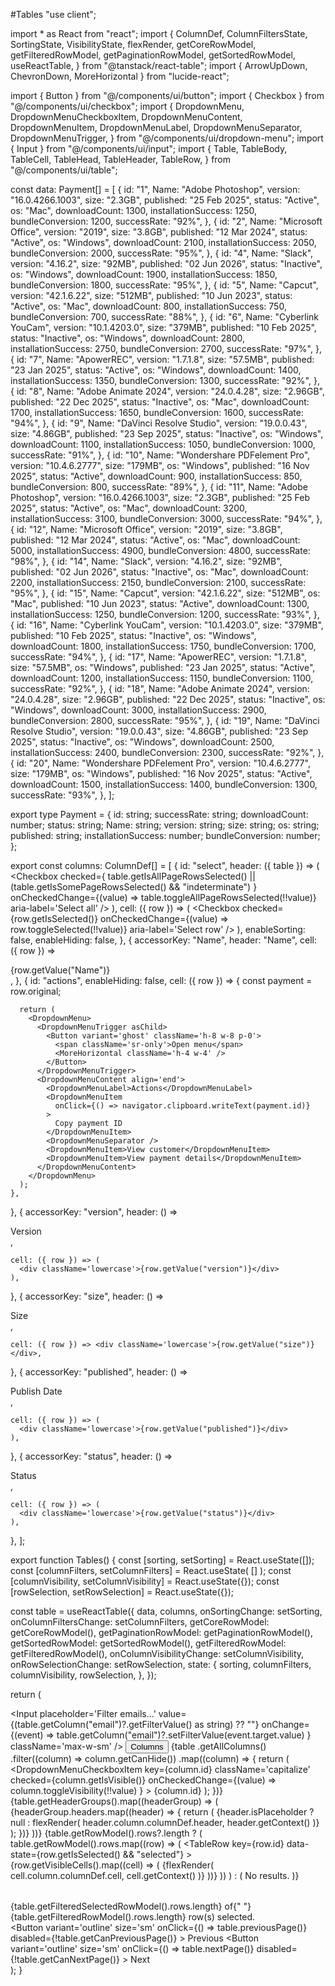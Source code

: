 
#Tables
"use client";

import * as React from "react";
import {
  ColumnDef,
  ColumnFiltersState,
  SortingState,
  VisibilityState,
  flexRender,
  getCoreRowModel,
  getFilteredRowModel,
  getPaginationRowModel,
  getSortedRowModel,
  useReactTable,
} from "@tanstack/react-table";
import { ArrowUpDown, ChevronDown, MoreHorizontal } from "lucide-react";

import { Button } from "@/components/ui/button";
import { Checkbox } from "@/components/ui/checkbox";
import {
  DropdownMenu,
  DropdownMenuCheckboxItem,
  DropdownMenuContent,
  DropdownMenuItem,
  DropdownMenuLabel,
  DropdownMenuSeparator,
  DropdownMenuTrigger,
} from "@/components/ui/dropdown-menu";
import { Input } from "@/components/ui/input";
import {
  Table,
  TableBody,
  TableCell,
  TableHead,
  TableHeader,
  TableRow,
} from "@/components/ui/table";

const data: Payment[] = [
  {
    id: "1",
    Name: "Adobe Photoshop",
    version: "16.0.4266.1003",
    size: "2.3GB",
    published: "25 Feb 2025",
    status: "Active",
    os: "Mac",
    downloadCount: 1300,
    installationSuccess: 1250,
    bundleConversion: 1200,
    successRate: "92%",
  },
  {
    id: "2",
    Name: "Microsoft Office",
    version: "2019",
    size: "3.8GB",
    published: "12 Mar 2024",
    status: "Active",
    os: "Windows",
    downloadCount: 2100,
    installationSuccess: 2050,
    bundleConversion: 2000,
    successRate: "95%",
  },
  {
    id: "4",
    Name: "Slack",
    version: "4.16.2",
    size: "92MB",
    published: "02 Jun 2026",
    status: "Inactive",
    os: "Windows",
    downloadCount: 1900,
    installationSuccess: 1850,
    bundleConversion: 1800,
    successRate: "95%",
  },
  {
    id: "5",
    Name: "Capcut",
    version: "42.1.6.22",
    size: "512MB",
    published: "10 Jun 2023",
    status: "Active",
    os: "Mac",
    downloadCount: 800,
    installationSuccess: 750,
    bundleConversion: 700,
    successRate: "88%",
  },
  {
    id: "6",
    Name: "Cyberlink YouCam",
    version: "10.1.4203.0",
    size: "379MB",
    published: "10 Feb 2025",
    status: "Inactive",
    os: "Windows",
    downloadCount: 2800,
    installationSuccess: 2750,
    bundleConversion: 2700,
    successRate: "97%",
  },
  {
    id: "7",
    Name: "ApowerREC",
    version: "1.7.1.8",
    size: "57.5MB",
    published: "23 Jan 2025",
    status: "Active",
    os: "Windows",
    downloadCount: 1400,
    installationSuccess: 1350,
    bundleConversion: 1300,
    successRate: "92%",
  },
  {
    id: "8",
    Name: "Adobe Animate 2024",
    version: "24.0.4.28",
    size: "2.96GB",
    published: "22 Dec 2025",
    status: "Inactive",
    os: "Mac",
    downloadCount: 1700,
    installationSuccess: 1650,
    bundleConversion: 1600,
    successRate: "94%",
  },
  {
    id: "9",
    Name: "DaVinci Resolve Studio",
    version: "19.0.0.43",
    size: "4.86GB",
    published: "23 Sep 2025",
    status: "Inactive",
    os: "Windows",
    downloadCount: 1100,
    installationSuccess: 1050,
    bundleConversion: 1000,
    successRate: "91%",
  },
  {
    id: "10",
    Name: "Wondershare PDFelement Pro",
    version: "10.4.6.2777",
    size: "179MB",
    os: "Windows",
    published: "16 Nov 2025",
    status: "Active",
    downloadCount: 900,
    installationSuccess: 850,
    bundleConversion: 800,
    successRate: "89%",
  },
  {
    id: "11",
    Name: "Adobe Photoshop",
    version: "16.0.4266.1003",
    size: "2.3GB",
    published: "25 Feb 2025",
    status: "Active",
    os: "Mac",
    downloadCount: 3200,
    installationSuccess: 3100,
    bundleConversion: 3000,
    successRate: "94%",
  },
  {
    id: "12",
    Name: "Microsoft Office",
    version: "2019",
    size: "3.8GB",
    published: "12 Mar 2024",
    status: "Active",
    os: "Mac",
    downloadCount: 5000,
    installationSuccess: 4900,
    bundleConversion: 4800,
    successRate: "98%",
  },
  {
    id: "14",
    Name: "Slack",
    version: "4.16.2",
    size: "92MB",
    published: "02 Jun 2026",
    status: "Inactive",
    os: "Mac",
    downloadCount: 2200,
    installationSuccess: 2150,
    bundleConversion: 2100,
    successRate: "95%",
  },
  {
    id: "15",
    Name: "Capcut",
    version: "42.1.6.22",
    size: "512MB",
    os: "Mac",
    published: "10 Jun 2023",
    status: "Active",
    downloadCount: 1300,
    installationSuccess: 1250,
    bundleConversion: 1200,
    successRate: "93%",
  },
  {
    id: "16",
    Name: "Cyberlink YouCam",
    version: "10.1.4203.0",
    size: "379MB",
    published: "10 Feb 2025",
    status: "Inactive",
    os: "Windows",
    downloadCount: 1800,
    installationSuccess: 1750,
    bundleConversion: 1700,
    successRate: "94%",
  },
  {
    id: "17",
    Name: "ApowerREC",
    version: "1.7.1.8",
    size: "57.5MB",
    os: "Windows",
    published: "23 Jan 2025",
    status: "Active",
    downloadCount: 1200,
    installationSuccess: 1150,
    bundleConversion: 1100,
    successRate: "92%",
  },
  {
    id: "18",
    Name: "Adobe Animate 2024",
    version: "24.0.4.28",
    size: "2.96GB",
    published: "22 Dec 2025",
    status: "Inactive",
    os: "Windows",
    downloadCount: 3000,
    installationSuccess: 2900,
    bundleConversion: 2800,
    successRate: "95%",
  },
  {
    id: "19",
    Name: "DaVinci Resolve Studio",
    version: "19.0.0.43",
    size: "4.86GB",
    published: "23 Sep 2025",
    status: "Inactive",
    os: "Windows",
    downloadCount: 2500,
    installationSuccess: 2400,
    bundleConversion: 2300,
    successRate: "92%",
  },
  {
    id: "20",
    Name: "Wondershare PDFelement Pro",
    version: "10.4.6.2777",
    size: "179MB",
    os: "Windows",
    published: "16 Nov 2025",
    status: "Active",
    downloadCount: 1500,
    installationSuccess: 1400,
    bundleConversion: 1300,
    successRate: "93%",
  },
];

export type Payment = {
  id: string;
  successRate: string;
  downloadCount: number;
  status: string;
  Name: string;
  version: string;
  size: string;
  os: string;
  published: string;
  installationSuccess: number;
  bundleConversion: number;
};

export const columns: ColumnDef<Payment>[] = [
  {
    id: "select",
    header: ({ table }) => (
      <Checkbox
        checked={
          table.getIsAllPageRowsSelected() ||
          (table.getIsSomePageRowsSelected() && "indeterminate")
        }
        onCheckedChange={(value) => table.toggleAllPageRowsSelected(!!value)}
        aria-label='Select all'
      />
    ),
    cell: ({ row }) => (
      <Checkbox
        checked={row.getIsSelected()}
        onCheckedChange={(value) => row.toggleSelected(!!value)}
        aria-label='Select row'
      />
    ),
    enableSorting: false,
    enableHiding: false,
  },
  {
    accessorKey: "Name",
    header: "Name",
    cell: ({ row }) => <div className='capitalize'>{row.getValue("Name")}</div>,
  },
  {
    id: "actions",
    enableHiding: false,
    cell: ({ row }) => {
      const payment = row.original;

      return (
        <DropdownMenu>
          <DropdownMenuTrigger asChild>
            <Button variant='ghost' className='h-8 w-8 p-0'>
              <span className='sr-only'>Open menu</span>
              <MoreHorizontal className='h-4 w-4' />
            </Button>
          </DropdownMenuTrigger>
          <DropdownMenuContent align='end'>
            <DropdownMenuLabel>Actions</DropdownMenuLabel>
            <DropdownMenuItem
              onClick={() => navigator.clipboard.writeText(payment.id)}
            >
              Copy payment ID
            </DropdownMenuItem>
            <DropdownMenuSeparator />
            <DropdownMenuItem>View customer</DropdownMenuItem>
            <DropdownMenuItem>View payment details</DropdownMenuItem>
          </DropdownMenuContent>
        </DropdownMenu>
      );
    },
  },
  {
    accessorKey: "version",
    header: () => <div>Version</div>,

    cell: ({ row }) => (
      <div className='lowercase'>{row.getValue("version")}</div>
    ),
  },
  {
    accessorKey: "size",
    header: () => <div>Size</div>,

    cell: ({ row }) => <div className='lowercase'>{row.getValue("size")}</div>,
  },
  {
    accessorKey: "published",
    header: () => <div>Publish Date</div>,

    cell: ({ row }) => (
      <div className='lowercase'>{row.getValue("published")}</div>
    ),
  },
  {
    accessorKey: "status",
    header: () => <div>Status</div>,

    cell: ({ row }) => (
      <div className='lowercase'>{row.getValue("status")}</div>
    ),
  },
];

export function Tables() {
  const [sorting, setSorting] = React.useState<SortingState>([]);
  const [columnFilters, setColumnFilters] = React.useState<ColumnFiltersState>(
    []
  );
  const [columnVisibility, setColumnVisibility] =
    React.useState<VisibilityState>({});
  const [rowSelection, setRowSelection] = React.useState({});

  const table = useReactTable({
    data,
    columns,
    onSortingChange: setSorting,
    onColumnFiltersChange: setColumnFilters,
    getCoreRowModel: getCoreRowModel(),
    getPaginationRowModel: getPaginationRowModel(),
    getSortedRowModel: getSortedRowModel(),
    getFilteredRowModel: getFilteredRowModel(),
    onColumnVisibilityChange: setColumnVisibility,
    onRowSelectionChange: setRowSelection,
    state: {
      sorting,
      columnFilters,
      columnVisibility,
      rowSelection,
    },
  });

  return (
    <div className='w-full'>
      <div className='flex items-center py-4'>
        <Input
          placeholder='Filter emails...'
          value={(table.getColumn("email")?.getFilterValue() as string) ?? ""}
          onChange={(event) =>
            table.getColumn("email")?.setFilterValue(event.target.value)
          }
          className='max-w-sm'
        />
        <DropdownMenu>
          <DropdownMenuTrigger asChild>
            <Button variant='outline' className='ml-auto'>
              Columns <ChevronDown className='ml-2 h-4 w-4' />
            </Button>
          </DropdownMenuTrigger>
          <DropdownMenuContent align='end'>
            {table
              .getAllColumns()
              .filter((column) => column.getCanHide())
              .map((column) => {
                return (
                  <DropdownMenuCheckboxItem
                    key={column.id}
                    className='capitalize'
                    checked={column.getIsVisible()}
                    onCheckedChange={(value) =>
                      column.toggleVisibility(!!value)
                    }
                  >
                    {column.id}
                  </DropdownMenuCheckboxItem>
                );
              })}
          </DropdownMenuContent>
        </DropdownMenu>
      </div>
      <div className='rounded-md border'>
        <Table>
          <TableHeader>
            {table.getHeaderGroups().map((headerGroup) => (
              <TableRow key={headerGroup.id}>
                {headerGroup.headers.map((header) => {
                  return (
                    <TableHead key={header.id}>
                      {header.isPlaceholder
                        ? null
                        : flexRender(
                            header.column.columnDef.header,
                            header.getContext()
                          )}
                    </TableHead>
                  );
                })}
              </TableRow>
            ))}
          </TableHeader>
          <TableBody>
            {table.getRowModel().rows?.length ? (
              table.getRowModel().rows.map((row) => (
                <TableRow
                  key={row.id}
                  data-state={row.getIsSelected() && "selected"}
                >
                  {row.getVisibleCells().map((cell) => (
                    <TableCell key={cell.id}>
                      {flexRender(
                        cell.column.columnDef.cell,
                        cell.getContext()
                      )}
                    </TableCell>
                  ))}
                </TableRow>
              ))
            ) : (
              <TableRow>
                <TableCell
                  colSpan={columns.length}
                  className='h-24 text-center'
                >
                  No results.
                </TableCell>
              </TableRow>
            )}
          </TableBody>
        </Table>
      </div>
      <div className='flex items-center justify-end space-x-2 py-4'>
        <div className='flex-1 text-sm text-muted-foreground'>
          {table.getFilteredSelectedRowModel().rows.length} of{" "}
          {table.getFilteredRowModel().rows.length} row(s) selected.
        </div>
        <div className='space-x-2'>
          <Button
            variant='outline'
            size='sm'
            onClick={() => table.previousPage()}
            disabled={!table.getCanPreviousPage()}
          >
            Previous
          </Button>
          <Button
            variant='outline'
            size='sm'
            onClick={() => table.nextPage()}
            disabled={!table.getCanNextPage()}
          >
            Next
          </Button>
        </div>
      </div>
    </div>
  );
}
